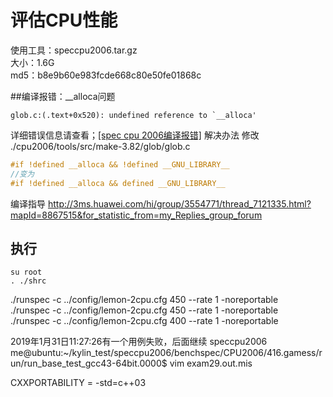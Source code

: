 评估CPU性能
==========
使用工具：speccpu2006.tar.gz  
大小：1.6G  
md5：b8e9b60e983fcde668c80e50fe01868c    

##编译报错：__alloca问题
```
glob.c:(.text+0x520): undefined reference to `__alloca'
```
详细错误信息请查看；[[spec cpu 2006编译报错]](resources/spec_cpu_compile_error.md)
解决办法
修改 ./cpu2006/tools/src/make-3.82/glob/glob.c
```c
#if !defined __alloca && !defined __GNU_LIBRARY__
//变为
#if !defined __alloca && defined __GNU_LIBRARY__
```
编译指导
http://3ms.huawei.com/hi/group/3554771/thread_7121335.html?mapId=8867515&for_statistic_from=my_Replies_group_forum

## 执行

```shell
su root
. ./shrc

```

./runspec -c ../config/lemon-2cpu.cfg 450 --rate 1 -noreportable  
./runspec -c ../config/lemon-2cpu.cfg 450 --rate 1 -noreportable  
./runspec -c ../config/lemon-2cpu.cfg 400 --rate 1 -noreportable  

2019年1月31日11:27:26有一个用例失败，后面继续
speccpu2006
me@ubuntu:~/kylin_test/speccpu2006/benchspec/CPU2006/416.gamess/run/run_base_test_gcc43-64bit.0000$ vim exam29.out.mis


CXXPORTABILITY = -std=c++03